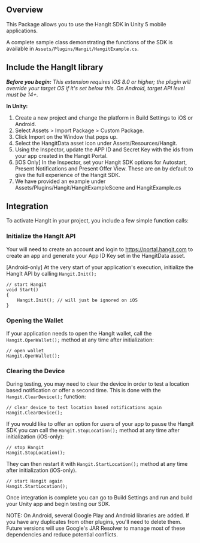 <h2><a id="user-content-overview" class="anchor" href="#overview" aria-hidden="true"></a>Overview</h2>

<p>This Package allows you to use the HangIt SDK in Unity 5 mobile applications.</p>

<p>A complete sample class demonstrating the functions of the SDK is available in <code>Assets/Plugins/Hangit/HangitExample.cs</code>.</p>

<p><a id="user-content-include"></a></p>

<h2><a id="user-content-include-the-hangit-library" class="anchor" href="#include-the-hangit-library" aria-hidden="true"></a>Include the HangIt library</h2>

<p><strong><em>Before you begin:</em></strong> <em>This extension requires iOS 8.0 or higher; the plugin will override your target OS if it's set below this. On Android, target API level must be 14+.</em></p>

<p><strong>In Unity:</strong></p>

<ol>
<li>Create a new project and change the platform in Build Settings to iOS or Android.</li>
<li>Select Assets &gt; Import Package &gt; Custom Package.</li>
<li>Click Import on the Window that pops up.</li>
<li>Select the HangitData asset icon under Assets/Resources/Hangit.</li>
<li>Using the Inspector, update the APP ID and Secret Key with the ids from your app created in the Hangit Portal.</li>
<li>[iOS Only] In the Inspector, set your Hangit SDK options for Autostart, Present Notifications and Present Offer View. These are on by default to give the full experience of the Hangit SDK.</li>
<li>We have provided an example under Assets/Plugins/Hangit/HangitExampleScene and HangitExample.cs </li>
</ol>

<p><a id="user-content-integration"></a></p>

<h2><a id="user-content-integration" class="anchor" href="#integration" aria-hidden="true"></a>Integration</h2>

<p>To activate HangIt in your project, you include a few simple function calls:</p>

<h3><a id="user-content-initialize-the-hangit-api" class="anchor" href="#initialize-the-hangit-api" aria-hidden="true"></a>Initialize the HangIt API</h3>

<p>Your will need to create an account and login to <a href="https://portal.hangit.com">https://portal.hangit.com</a> to create an app and generate your App ID Key set in the HangitData asset.</p>

<p>[Android-only] At the very start of your application's execution, initialize the HangIt API by calling <code>Hangit.Init();</code></p>

<pre><code>// start Hangit
void Start()
{
	Hangit.Init(); // will just be ignored on iOS
}
</code></pre>

<h3><a id="user-content-opening-the-wallet" class="anchor" href="#opening-the-wallet" aria-hidden="true"></a>Opening the Wallet</h3>

<p>If your application needs to open the HangIt wallet, call the <code>Hangit.OpenWallet();</code> method at any time after initialization:</p>

<pre><code>// open wallet
Hangit.OpenWallet();
</code></pre>

<h3><a id="user-content-clearing-the-device" class="anchor" href="#clearing-the-device" aria-hidden="true"></a>Clearing the Device</h3>

<p>During testing, you may need to clear the device in order to test a location based notification or offer a second time.  This is done with the <code>Hangit.ClearDevice();</code> function:</p>

<pre><code>// clear device to test location based notifications again
Hangit.ClearDevice();
</code></pre>

<p>If you would like to offer an option for users of your app to pause the Hangit SDK you can call the <code>Hangit.StopLocation();</code> method at any time after initialization (iOS-only):</p>

<pre><code>// stop Hangit
Hangit.StopLocation();
</code></pre>

<p>They can then restart it with <code>Hangit.StartLocation();</code> method at any time after initialization (iOS-only).</p>

<pre><code>// start Hangit again
Hangit.StartLocation();
</code></pre>

<p>Once integration is complete you can go to Build Settings and run and build your Unity app and begin testing our SDK.</p>

NOTE: On Android, several Google Play and Android libraries are added. If you have any duplicates from other plugins, you'll need to delete them. Future versions will use Google's JAR Resolver to manage most of these dependencies and reduce potential conflicts.

